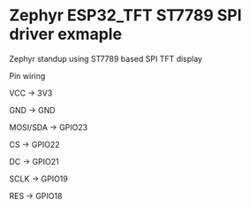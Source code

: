 # Zephyr ESP32_TFT ST7789 SPI driver exmaple
Zephyr standup using ST7789 based SPI TFT display

Pin wiring

VCC -> 3V3

GND -> GND

MOSI/SDA -> GPIO23

CS -> GPIO22

DC -> GPIO21

SCLK -> GPIO19

RES -> GPIO18


